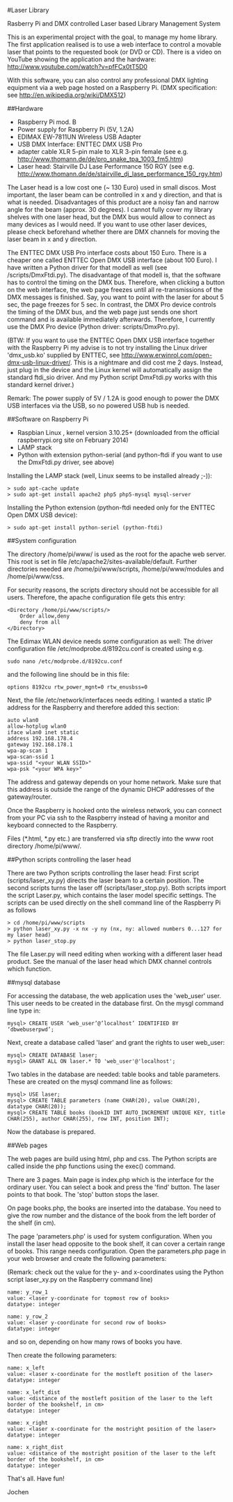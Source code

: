 #Laser Library

Rasberry Pi and DMX controlled Laser based Library Management System


This is an experimental project with the goal, to manage my home library. The first application realised is to use a web interface to control a movable laser that points to the requested book (or DVD or CD). There is a video on YouTube showing the application and the hardware: http://www.youtube.com/watch?v=pfFCx0tT5D0


With this software, you can also control any professional DMX lighting equipment via a web page hosted on a Raspberry Pi. (DMX specification: see http://en.wikipedia.org/wiki/DMX512)

##Hardware

* Raspberry Pi mod. B
* Power supply for Raspberry Pi (5V, 1.2A)
* EDIMAX EW-7811UN Wireless USB Adapter
* USB DMX Interface: ENTTEC DMX USB Pro
* adapter cable XLR 5-pin male to XLR 3-pin female (see e.g. http://www.thomann.de/de/pro_snake_tpa_1003_fm5.htm)
* Laser head: Stairville DJ Lase Performance 150 RGY (see e.g. http://www.thomann.de/de/stairville_dj_lase_performance_150_rgy.htm)

The Laser head is a low cost one (~ 130 Euro) used in small discos. Most important, the laser beam can be controlled in x and y direction, and that is what is needed. Disadvantages of this product are a noisy fan and narrow angle for the beam (approx. 30 degrees). I cannot fully cover my library shelves with one laser head, but the DMX bus would allow to connect as many devices as I would need. If you want to use other laser devices, please check beforehand whether there are DMX channels for moving the laser beam in x and y direction.

The ENTTEC DMX USB Pro interface costs about 150 Euro. There is a cheaper one called ENTTEC Open DMX USB interface (about 100 Euro). I have written a Python driver for that modell as well (see /scripts/DmxFtdi.py). The disadvantage of that modell is, that the software has to control the timing on the DMX bus. Therefore, when clicking a button on the web interface, the web page freezes until all re-transmissions of the DMX messages is finished. Say, you want to point with the laser for about 5 sec, the page freezes for 5 sec. In contrast, the DMX Pro device controls the timing of the DMX bus, and the web page just sends one short command and is available immediately afterwards. Therefore, I currently use the DMX Pro device (Python driver: scripts/DmxPro.py).

(BTW: If you want to use the  ENTTEC Open DMX USB interface together with the Raspberry Pi my advise is to not try installing the Linux driver 'dmx_usb.ko' supplied by ENTTEC, see http://www.erwinrol.com/open-dmx-usb-linux-driver/. This is a nightmare and did cost me 2 days. Instead, just plug in the device and the Linux kernel will automatically assign the standard ftdi_sio driver. And my Python script DmxFtdi.py works with this standard kernel driver.)

Remark: The power supply of 5V / 1.2A is good enough to power the DMX USB interfaces via the USB, so no powered USB hub is needed.

##Software on Raspberry Pi

* Raspbian Linux , kernel version 3.10.25+ (downloaded from the official raspberrypi.org site on February 2014)
* LAMP stack
* Python with extension python-serial (and python-ftdi if you want to use the DmxFtdi.py driver, see above)

Installing the LAMP stack (well, Linux seems to be installed already ;-)):

    > sudo apt-cache update
    > sudo apt-get install apache2 php5 php5-mysql mysql-server

Installing the Python extension (python-ftdi needed only for the ENTTEC Open DMX USB device):

    > sudo apt-get install python-seriel (python-ftdi)

##System configuration

The directory /home/pi/www/ is used as the root for the apache web server. This root is set in file /etc/apache2/sites-available/default. Further directories needed are /home/pi/www/scripts, /home/pi/www/modules and /home/pi/www/css.

For security reasons, the scripts directory should not be accessible for all users. Therefore, the apache configuration file gets this entry:

    <Directory /home/pi/www/scripts/>
        Order allow,deny
        deny from all
    </Directory>

The Edimax WLAN device needs some configuration as well: The driver configuration file /etc/modprobe.d/8192cu.conf is created using e.g. 

    sudo nano /etc/modprobe.d/8192cu.conf
    
and the following line should be in this file:

    options 8192cu rtw_power_mgnt=0 rtw_enusbss=0

Next, the file /etc/network/interfaces needs editing. I wanted a static IP address for the Raspberry and therefore added this section:

    auto wlan0
    allow-hotplug wlan0
    iface wlan0 inet static
    address 192.168.178.4
    gateway 192.168.178.1
    wpa-ap-scan 1
    wpa-scan-ssid 1
    wpa-ssid "<your WLAN SSID>"
    wpa-psk "<your WPA key>"

The address and gateway depends on your home network. Make sure that this address is outside the range of the dynamic DHCP addresses of the gateway/router.

Once the Raspberry is hooked onto the wireless network, you can connect from your PC via ssh to the Raspberry instead of having a monitor and keyboard connected to the Raspberry.

Files (*.html, *.py etc.) are transferred via sftp directly into the www root directory /home/pi/www/.

##Python scripts controlling the laser head

There are two Python scripts controlling the laser head: First script (scripts/laser_xy.py) directs the laser beam to a certain position. The second scripts turns the laser off (scripts/laser_stop.py). Both scripts import the script Laser.py, which contains the laser model specific settings. The scripts can be used directly on the shell command line of the Raspberry Pi as follows

    > cd /home/pi/www/scripts
    > python laser_xy.py -x nx -y ny (nx, ny: allowed numbers 0...127 for my laser head)
    > python laser_stop.py

The file Laser.py will need editing when working with a different laser head product. See the manual of the laser head which DMX channel controls which function.

##mysql database

For accessing the database, the web application uses the 'web_user' user. This user needs to be created in the database first. On the mysgl command line type in:

    mysql> CREATE USER ‘web_user’@’localhost’ IDENTIFIED BY ‘dbwebuserpwd’;

Next, create a database called 'laser' and grant the rights to user web_user:

    mysql> CREATE DATABASE laser;
    mysgl> GRANT ALL ON laser.* TO 'web_user'@'localhost';

Two tables in the database are needed: table books and table parameters. These are created on the mysql command line as follows:

    mysql> USE laser;
    mysql> CREATE TABLE parameters (name CHAR(20), value CHAR(20), datatype CHAR(20));
    mysql> CREATE TABLE books (bookID INT AUTO_INCREMENT UNIQUE KEY, title CHAR(255), author CHAR(255), row INT, position INT);
    

Now the database is prepared.

##Web pages

The web pages are build using html, php and css. The Python scripts are called inside the php functions using the exec() command.

There are 3 pages. Main page is index.php which is the interface for the ordinary user. You can select a book and press the 'find' button. The laser points to that book. The 'stop' button stops the laser.

On page books.php, the books are inserted into the database. You need to give the row number and the distance of the book from the left border of the shelf (in cm).

The page 'parameters.php' is used for system configuration. When you install the laser head opposite to the book shelf, it can cover a certain range of books. This range needs configuration. Open the parameters.php page in your web browser and create the following parameters:

(Remark: check out the value for the y- and x-coordinates using the Python script laser_xy.py on the Raspberry command line)

    name: y_row_1
    value: <laser y-coordinate for topmost row of books>
    datatype: integer

    name: y_row_2
    value: <laser y-coordinate for second row of books>
    datatype: integer

and so on, depending on how many rows of books you have.

Then create the following parameters:

    name: x_left
    value: <laser x-coordinate for the mostleft position of the laser>
    datatype: integer

    name: x_left_dist
    value: <distance of the mostleft position of the laser to the left border of the bookshelf, in cm>
    datatype: integer

    name: x_right
    value: <laser x-coordinate for the mostright position of the laser>
    datatype: integer

    name: x_right_dist
    value: <distance of the mostright position of the laser to the left border of the bookshelf, in cm>
    datatype: integer

That's all. Have fun!

Jochen
